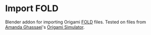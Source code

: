 # Import FOLD
Blender addon for importing Origami [FOLD](https://github.com/edemaine/fold) files. Tested on files from [Amanda Ghassaei](https://amandaghassaei.com/)'s [Origami Simulator](https://origamisimulator.org/).
